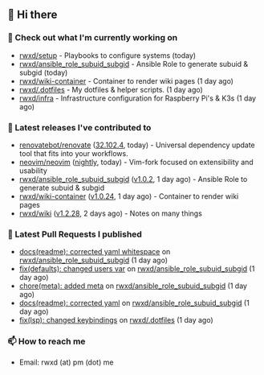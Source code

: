 ## 👋 Hi there

### 👷 Check out what I'm currently working on


- [rwxd/setup](https://github.com/rwxd/setup) - Playbooks to configure systems (today)
- [rwxd/ansible_role_subuid_subgid](https://github.com/rwxd/ansible_role_subuid_subgid) - Ansible Role to generate subuid &amp; subgid (today)
- [rwxd/wiki-container](https://github.com/rwxd/wiki-container) - Container to render wiki pages (1 day ago)
- [rwxd/.dotfiles](https://github.com/rwxd/.dotfiles) - My dotfiles &amp; helper scripts. (1 day ago)
- [rwxd/infra](https://github.com/rwxd/infra) - Infrastructure configuration for Raspberry Pi&#39;s &amp; K3s (1 day ago)

### 🔭 Latest releases I've contributed to


- [renovatebot/renovate](https://github.com/renovatebot/renovate) ([32.102.4](https://github.com/renovatebot/renovate/releases/tag/32.102.4), today) - Universal dependency update tool that fits into your workflows.
- [neovim/neovim](https://github.com/neovim/neovim) ([nightly](https://github.com/neovim/neovim/releases/tag/nightly), today) - Vim-fork focused on extensibility and usability
- [rwxd/ansible_role_subuid_subgid](https://github.com/rwxd/ansible_role_subuid_subgid) ([v1.0.2](https://github.com/rwxd/ansible_role_subuid_subgid/releases/tag/v1.0.2), 1 day ago) - Ansible Role to generate subuid &amp; subgid
- [rwxd/wiki-container](https://github.com/rwxd/wiki-container) ([v1.0.24](https://github.com/rwxd/wiki-container/releases/tag/v1.0.24), 1 day ago) - Container to render wiki pages
- [rwxd/wiki](https://github.com/rwxd/wiki) ([v1.2.28](https://github.com/rwxd/wiki/releases/tag/v1.2.28), 2 days ago) - Notes on many things

### 🔨 Latest Pull Requests I published


- [docs(readme): corrected yaml whitespace](https://github.com/rwxd/ansible_role_subuid_subgid/pull/8) on [rwxd/ansible_role_subuid_subgid](https://github.com/rwxd/ansible_role_subuid_subgid) (1 day ago)
- [fix(defaults): changed users var](https://github.com/rwxd/ansible_role_subuid_subgid/pull/7) on [rwxd/ansible_role_subuid_subgid](https://github.com/rwxd/ansible_role_subuid_subgid) (1 day ago)
- [chore(meta): added meta](https://github.com/rwxd/ansible_role_subuid_subgid/pull/6) on [rwxd/ansible_role_subuid_subgid](https://github.com/rwxd/ansible_role_subuid_subgid) (1 day ago)
- [docs(readme): corrected yaml](https://github.com/rwxd/ansible_role_subuid_subgid/pull/5) on [rwxd/ansible_role_subuid_subgid](https://github.com/rwxd/ansible_role_subuid_subgid) (1 day ago)
- [fix(lsp): changed keybindings](https://github.com/rwxd/.dotfiles/pull/15) on [rwxd/.dotfiles](https://github.com/rwxd/.dotfiles) (1 day ago)

### 📫 How to reach me

- Email: rwxd (at) pm (dot) me
